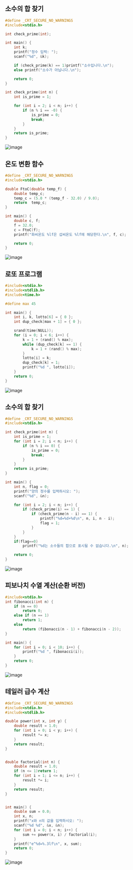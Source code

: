 ## 소수의 합 찾기
```c
#define _CRT_SECURE_NO_WARNINGS
#include<stdio.h>

int check_prime(int);

int main() {
	int k;
	printf("정수 입력: ");
	scanf("%d", &k);

	if (check_prime(k) == 1)printf("소수입니다.\n");
	else printf("소수가 아닙니다.\n");

	return 0;
}

int check_prime(int n) {
	int is_prime = 1;

	for (int i = 2; i < n; i++) {
		if (n % i == -0) {
			is_prime = 0;
			break;
		}
	}
	return is_prime;
}
```
![image](https://github.com/user-attachments/assets/0aa8b83b-92c4-4bce-810a-1e3ebb722fd8)


## 온도 변환 함수
```c
#define _CRT_SECURE_NO_WARNINGS
#include<stdio.h>

double FtoC(double temp_f) {
	double temp_c;
	temp_c = (5.0 * (temp_f - 32.0) / 9.0);
	return  temp_c;
}

int main() {
	double c, f;
	f = 32.0;
	c = FtoC(f);
	printf("화씨온도 %lf은 섭씨온도 %lf에 해당한다.\n", f, c);

	return 0;
}
```
![image](https://github.com/user-attachments/assets/adcc88e5-d397-41d8-8a41-c7454e5e8def)


## 로또 프로그램
```c
#include<stdio.h>
#include<stdlib.h>
#include<time.h>

#define max 45

int main() {
	int i, k, lotto[6] = { 0 };
	int dup_check[max + 1] = { 0 };

	srand(time(NULL));
	for (i = 0; i < 6; i++) {
		k = 1 + (rand() % max);
		while (dup_check[k] == 1) {
			k = 1 + (rand() % max);
		}
		lotto[i] = k;
		dup_check[k] = 1;
		printf("%d ", lotto[i]);
	}
	return 0;
}
```
![image](https://github.com/user-attachments/assets/8ac740f3-6872-43cf-9aa4-b34d2a221075)


## 소수의 합 찾기
```c
#define _CRT_SECURE_NO_WARNINGS
#include<stdio.h>

int check_prime(int n) {
	int is_prime = 1;
	for (int i = 2; i < n; i++) {
		if (n % i == 0) {
			is_prime = 0;
			break;
		}
	}
	return is_prime;
}

int main() {
	int n, flag = 0;
	printf("양의 정수를 입력하시오: ");
	scanf("%d", &n);

	for (int i = 2; i < n; i++) {
		if (check_prime(i) == 1) {
			if (check_prime(n - i) == 1) {
				printf("%d=%d+%d\n", n, i, n - i);
				flag = 1;
			}
		}
	}
	if(flag==0)
		printf("%d는 소수들의 합으로 표시될 수 없습니다.\n", n);

	return 0;
}
```
![image](https://github.com/user-attachments/assets/7f912d4c-06e0-4a0c-b5fb-731cd43167d5)


## 피보나치 수열 계산(순환 버전)
```c
#include<stdio.h>
int fibonacci(int n) {
	if (n == 0)
		return 0;
	else if (n == 1)
		return 1;
	else
		return (fibonacci(n - 1) + fibonacci(n - 2));
}

int main() {
	for (int i = 0; i < 10; i++) {
		printf("%d ", fibonacci(i));
	}
	return 0;
}
```
![image](https://github.com/user-attachments/assets/79f87502-b02e-4210-9aad-567696445b84)


## 테일러 급수 계산
```c
#define _CRT_SECURE_NO_WARNINGS
#include<stdio.h>
#include<stdlib.h>

double power(int x, int y) {
	double result = 1.0;
	for (int i = 0; i < y; i++) {
		result *= x;
	}
	return result;
}


double factorial(int n) {
	double result = 1.0;
	if (n <= 1)return 1;
	for (int i = 1; i <= n; i++) {
		result *= i;
	}
	return result;
}


int main() {
	double sum = 0.0;
	int x, n;
	printf("x와 n의 값을 입력하시오: ");
	scanf("%d %d", &x, &n);
	for (int i = 0; i < n; i++) {
		sum += power(x, i) / factorial(i);
	}
	printf("e^%d=%.3lf\n", x, sum);
	return 0;
}
```
![image](https://github.com/user-attachments/assets/cc4b4fd6-61c5-4ab3-b53a-b1d88fd155fa)
